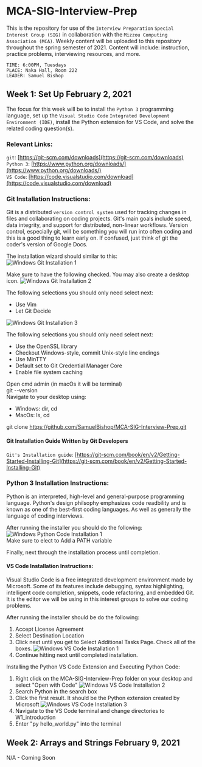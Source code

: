# MCA-SIG-Interview-Prep

This is the repository for use of the `Interview Preparation` `Special Interest Group (SIG)` in collaboration with the `Mizzou Computing Association (MCA)`. Weekly content will be uploaded to this repository throughout the spring semester of 2021. Content will include: instruction, practice problems, interviewing resources, and more. 

```
TIME: 6:00PM, Tuesdays
PLACE: Naka Hall, Room 222
LEADER: Samuel Bishop
```

## Week 1: Set Up                          February 2, 2021

The focus for this week will be to install the `Python 3` programming language, set up the `Visual Studio Code` `Integrated Development Environment (IDE)`, install the Python extension for VS Code, and solve the related coding question(s).

### Relevant Links:
`git`: [https://git-scm.com/downloads](https://git-scm.com/downloads)  
`Python 3`: [https://www.python.org/downloads/](https://www.python.org/downloads/)  
`VS Code`: [https://code.visualstudio.com/download](https://code.visualstudio.com/download)  


### Git Installation Instructions:
Git is a distributed `version control system` used for tracking changes in files and collaborating on coding projects. Git's main goals include speed, data integrity, and support for distributed, non-linear workflows. Version control, especially git, will be something you will run into often coding and this is a good thing to learn early on. If confused, just think of git the coder's version of Google Docs.

The installation wizard should similar to this:  
![Windows Git Installation 1](img/install_1.JPG)

Make sure to have the following checked. You may also create a desktop icon.
![Windows Git Installation 2](img/install_2.JPG)

The following selections you should only need select next:  
+ Use Vim  
+ Let Git Decide  

![Windows Git Installation 3](img/install_3.JPG)

The following selections you should only need select next:  
+ Use the OpenSSL library  
+ Checkout Windows-style, commit Unix-style line endings  
+ Use MinTTY  
+ Default set to Git Credential Manager Core  
+ Enable file system caching  

Open cmd admin (in macOs it will be terminal)  
git --version  
Navigate to your desktop using:  
+ Windows: dir, cd  
+ MacOs: ls, cd  

git clone https://github.com/SamuelBishop/MCA-SIG-Interview-Prep.git



#### Git Installation Guide Written by Git Developers  
`Git's Installation guide`: [https://git-scm.com/book/en/v2/Getting-Started-Installing-Git](https://git-scm.com/book/en/v2/Getting-Started-Installing-Git)




### Python 3 Installation Instructions:
Python is an interpreted, high-level and general-purpose programming language. Python's design philsophy emphasizes code readbility and is known as one of the best-first coding languages. As well as generally the language of coding interviews.

After running the installer you should do the following:
![Windows Python Code Installation 1](img/py_install_1.JPG)  
Make sure to elect to Add a PATH variable

Finally, next through the installation process until completion.




#### VS Code Installation Instructions:
Visual Studio Code is a free integrated development environment made by Microsoft. Some of its features include debugging, syntax highlighting, intelligent code completion, snippets, code refactoring, and embedded Git. It is the editor we will be using in this interest groups to solve our coding problems.

After running the installer should be do the following:
1. Accept License Agreement
2. Select Destination Location
3. Click next until you get to Select Additional Tasks Page. Check all of the boxes.
![Windows VS Code Installation 1](img/vs_install_1.JPG)
4. Continue hitting next until completed installation.


Installing the Python VS Code Extension and Executing Python Code:
1. Right click on the MCA-SIG-Interview-Prep folder on your desktop and select "Open with Code"
![Windows VS Code Installation 2](img/vs_install_2.JPG)
2. Search Python in the search box
3. Click the first result. It should be the Python extension created by Microsoft
![Windows VS Code Installation 3](img/vs_install_3.JPG)
4. Navigate to the VS Code terminal and change directories to W1_introduction
5. Enter "py hello_world.py" into the terminal



## Week 2: Arrays and Strings               February 9, 2021

N/A - Coming Soon